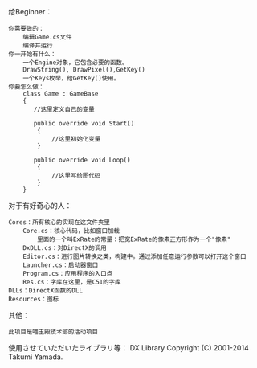 给Beginner：

	你需要做的：
		编辑Game.cs文件
		编译并运行
	你一开始有什么：
		一个Engine对象，它包含必要的函数。
		DrawString(), DrawPixel(),GetKey()
		一个Keys枚举，给GetKey()使用。
	你要怎么做：
		class Game : GameBase
		{
		   //这里定义自己的变量

		   public override void Start()
			{
				//这里初始化变量
			}

		   public override void Loop()
			{
				//这里写绘图代码
			}
		}

对于有好奇心的人：

	Cores：所有核心的实现在这文件夹里
		Core.cs：核心代码，比如窗口加载
			里面的一个叫ExRate的常量：把宽ExRate的像素正方形作为一个"像素"
		DxDLL.cs：对DirectX的调用
		Editor.cs：进行图片转换之类，构建中。通过添加任意运行参数可以打开这个窗口
		Launcher.cs：启动器窗口
		Program.cs：应用程序的入口点
		Res.cs：字库在这里，是C51的字库
	DLLs：DirectX函数的DLL
	Resources：图标

其他：
	
	此项目是喵玉殿技术部的活动项目
	
使用させていただいたライブラリ等：
	DX Library
		Copyright (C) 2001-2014 Takumi Yamada.
